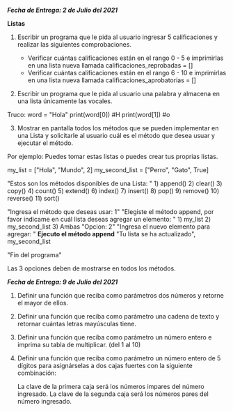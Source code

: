 *******Fecha de Entrega: 2 de Julio del 2021*******

**Listas**
1. Escribir un programa que le pida al usuario ingresar 5 calificaciones y realizar las siguientes comprobaciones.

    - Verificar cuántas calificaciones están en el rango 0 - 5 e imprimirlas en una lista nueva llamada calificaciones_reprobadas = []
    - Verificar cuántas calificaciones están en el rango 6 - 10 e imprimirlas en una lista nueva llamada calificaciones_aprobatorias = []

2. Escribir un programa que le pida al usuario una palabra y almacena en una lista únicamente las vocales.

Truco:
    word = "Hola"
    print(word[0])   #H
    print(word[1])   #o

3. Mostrar en pantalla todos los métodos que se pueden implementar en una Lista y solicitarle al usuario cuál es el método que desea usuar y ejecutar el método.

Por ejemplo:
Puedes tomar estas listas o puedes crear tus proprias listas.

my_list = ["Hola", "Mundo", 2]
my_second_list = ["Perro", "Gato", True]

"Estos son los métodos disponibles de una Lista: " 
    1) append()
    2) clear()
    3) copy()
    4) count()
    5) extend()
    6) index()
    7) insert()
    8) pop()
    9) remove()
    10) reverse()
    11) sort()

"Ingresa el método que deseas usar: 1"
    "Elegiste el método append, por favor indicame en cuál lista deseas agregar un elemento: "
        1) my_list
        2) my_second_list
        3) Ambas
        "Opcion: 2"
            "Ingresa el nuevo elemento para agregar: "
            **Ejecuto el método append**
            "Tu lista se ha actualizado", my_second_list

"Fin del programa"

Las 3 opciones deben de mostrarse en todos los métodos.


*******Fecha de Entrega: 9 de Julio del 2021*******

1. Definir una función que reciba como parámetros dos números y retorne el mayor de ellos.

2. Definir una función que reciba como parámetro una cadena de texto y retornar cuántas letras mayúsculas tiene.

3. Definir una función que reciba como parámetro un número entero e imprima su tabla de multiplicar. (del 1 al 10)

5. Definir una función que reciba como parámetro un número entero de 5 dígitos para asignárselas a dos cajas fuertes con la siguiente combinación:

    La clave de la primera caja será los números impares del número ingresado.
    La clave de la segunda caja será los números pares del número ingresado.